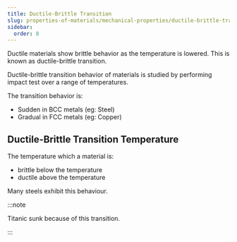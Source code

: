 ```yaml
---
title: Ductile-Brittle Transition
slug: properties-of-materials/mechanical-properties/ductile-brittle-transition
sidebar:
  order: 8
---
```


Ductile materials show brittle behavior as the temperature is lowered. This is
known as ductile-brittle transition.

Ductile-brittle transition behavior of materials is studied by performing impact
test over a range of temperatures.

The transition behavior is:

- Sudden in BCC metals (eg: Steel)
- Gradual in FCC metals (eg: Copper)

## Ductile-Brittle Transition Temperature

The temperature which a material is:

- brittle below the temperature
- ductile above the temperature

Many steels exhibit this behaviour.

:::note

Titanic sunk because of this transition.

:::
